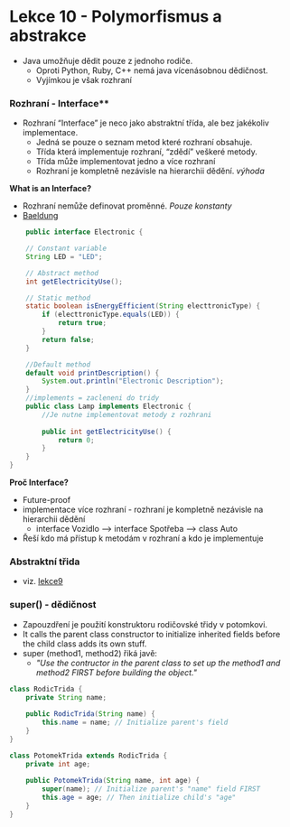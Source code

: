 # Lekce 10 - Polymorfismus a abstrakce
- Java umožňuje dědit pouze z jednoho rodiče.
    - Oproti Python, Ruby, C++ nemá java vícenásobnou dědičnost.
    - Vyjímkou je však rozhraní <Interface>
### Rozhraní - Interface**
- Rozhraní “Interface” je neco jako abstraktní třída, ale bez jakékoliv implementace.
    - Jedná se pouze o seznam metod které rozhraní obsahuje.
    - Třída která implementuje rozhraní, “zdědí” veškeré metody. 
    - Třída může implementovat jedno a více rozhraní 
    - Rozhraní je kompletně nezávisle na hierarchii dědění. *výhoda*

**What is an Interface?**
- Rozhraní nemůže definovat proměnné. *Pouze konstanty*
- [Baeldung](https://www.baeldung.com/java-interfaces) 
```java
    public interface Electronic {

    // Constant variable
    String LED = "LED";

    // Abstract method
    int getElectricityUse();

    // Static method
    static boolean isEnergyEfficient(String electtronicType) {
        if (electtronicType.equals(LED)) {
            return true;
        }
        return false;
    }

    //Default method
    default void printDescription() {
        System.out.println("Electronic Description");
    }
    //implements = zacleneni do tridy
    public class Lamp implements Electronic {
        //Je nutne implementovat metody z rozhrani
        
        public int getElectricityUse() {
            return 0;
        }
    }
}
```
**Proč Interface?**
- Future-proof 
- implementace více rozhraní - rozhraní je kompletně nezávisle na hierarchii dědění
    - interface Vozidlo --> interface Spotřeba --> class Auto
- Řeší kdo má přístup k metodám v rozhraní a kdo je implementuje

### Abstraktní třida
- viz. [lekce9](../../Lekce9/Dedicnost/README.md)

### super() - dědičnost
- Zapouzdření je použití konstruktoru rodičovské třidy v potomkovi.
- It calls the parent class constructor to initialize inherited fields before the child class adds its own stuff.
- super (method1, method2) řiká javě:
    - *"Use the contructor in the parent class to set up the method1 and method2 FIRST before building the object."*
```java
class RodicTrida {
    private String name;
    
    public RodicTrida(String name) {
        this.name = name; // Initialize parent's field
    }
}

class PotomekTrida extends RodicTrida {
    private int age;
    
    public PotomekTrida(String name, int age) {
        super(name); // Initialize parent's "name" field FIRST
        this.age = age; // Then initialize child's "age"
    }
}
```